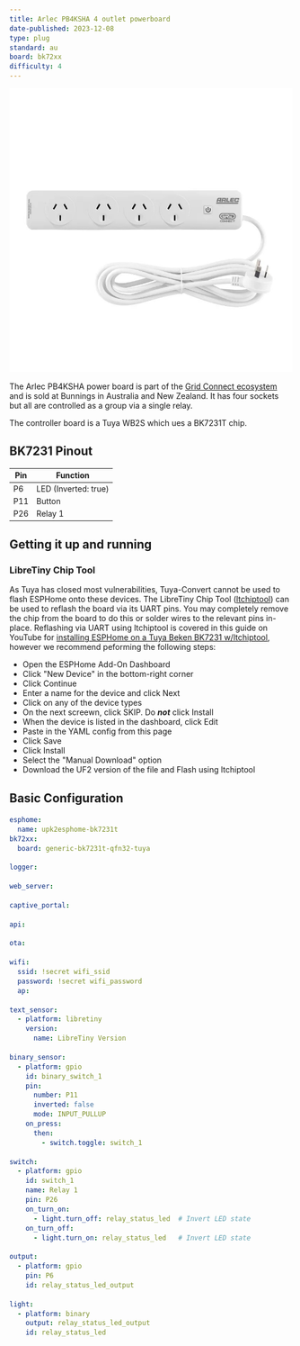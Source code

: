 ```yaml
---
title: Arlec PB4KSHA 4 outlet powerboard
date-published: 2023-12-08
type: plug
standard: au
board: bk72xx
difficulty: 4
---
```


![Product Image](arlec_PB4KSHA.jpg "Product Image")

The Arlec PB4KSHA power board is part of the [Grid Connect ecosystem](https://grid-connect.com.au/) and is sold at
Bunnings in Australia and New Zealand.
It has four sockets but all are controlled as a group via a single relay.

The controller board is a Tuya WB2S which ues a BK7231T chip.

## BK7231 Pinout

| Pin | Function                |
| ----| ----------------------- |
| P6  | LED (Inverted: true)    |
| P11 | Button                  |
| P26 | Relay 1                 |

## Getting it up and running

### LibreTiny Chip Tool

As Tuya has closed most vulnerabilities, Tuya-Convert cannot be used to flash ESPHome onto these devices.
The LibreTiny Chip Tool ([ltchiptool](https://github.com/libretiny-eu/ltchiptool)) can be used to reflash the board via
its UART pins. You may completely remove the chip from the board to do this or solder wires to the relevant pins
in-place. Reflashing via UART using ltchiptool is covered in this guide on YouTube for
[installing ESPHome on a Tuya Beken BK7231 w/ltchiptool](https://www.youtube.com/watch?v=t0o8nMbqOSA), however we
recommend peforming the following steps:

- Open the ESPHome Add-On Dashboard
- Click "New Device" in the bottom-right corner
- Click Continue
- Enter a name for the device and click Next
- Click on any of the device types
- On the next screewn, click SKIP.  Do ***not*** click Install
- When the device is listed in the dashboard, click Edit
- Paste in the YAML config from this page
- Click Save
- Click Install
- Select the "Manual Download" option
- Download the UF2 version of the file and Flash using ltchiptool

## Basic Configuration

```yaml
esphome:
  name: upk2esphome-bk7231t
bk72xx:
  board: generic-bk7231t-qfn32-tuya

logger:

web_server:

captive_portal:

api:

ota:

wifi:
  ssid: !secret wifi_ssid
  password: !secret wifi_password
  ap:

text_sensor:
  - platform: libretiny
    version:
      name: LibreTiny Version

binary_sensor:
  - platform: gpio
    id: binary_switch_1
    pin:
      number: P11
      inverted: false
      mode: INPUT_PULLUP
    on_press:
      then:
        - switch.toggle: switch_1

switch:
  - platform: gpio
    id: switch_1
    name: Relay 1
    pin: P26
    on_turn_on:
      - light.turn_off: relay_status_led  # Invert LED state
    on_turn_off:
      - light.turn_on: relay_status_led   # Invert LED state

output:
  - platform: gpio
    pin: P6
    id: relay_status_led_output

light:
  - platform: binary
    output: relay_status_led_output
    id: relay_status_led
```
